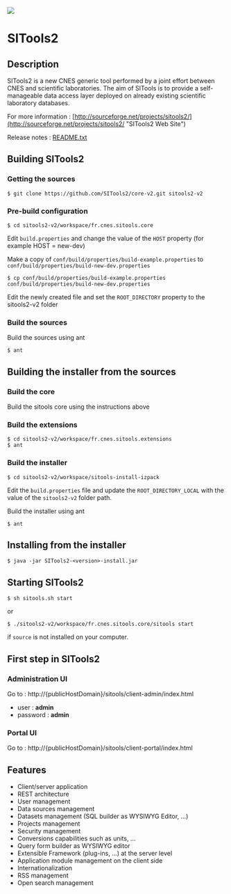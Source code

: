 ![](workspace/client-public/res/images/logo_01_petiteTaille.png)
# SITools2
## Description
SITools2 is a new CNES generic tool performed by a joint effort between CNES and scientific laboratories. The aim of SITools is to provide a self-manageable data access layer deployed on already existing scientific laboratory databases.

For more information : [http://sourceforge.net/projects/sitools2/](http://sourceforge.net/projects/sitools2/ "SITools2 Web Site")

Release notes : [README.txt](workspace/sitools-build/files/README.txt)

## Building SITools2

### Getting the sources

	$ git clone https://github.com/SITools2/core-v2.git sitools2-v2
	
### Pre-build configuration

	$ cd sitools2-v2/workspace/fr.cnes.sitools.core

Edit `build.properties` and change the value of the `HOST` property (for example HOST = new-dev)

Make a copy of `conf/build/properties/build-example.properties` to `conf/build/properties/build-new-dev.properties`

	$ cp conf/build/properties/build-example.properties conf/build/properties/build-new-dev.properties


Edit the newly created file and set the `ROOT_DIRECTORY` property to the sitools2-v2 folder

### Build the sources

Build the sources using ant

	$ ant

## Building the installer from the sources
### Build the core

Build the sitools core using the instructions above

### Build the extensions

	$ cd sitools2-v2/workspace/fr.cnes.sitools.extensions
	$ ant

### Build the installer

	$ cd sitools2-v2/workspace/sitools-install-izpack	

Edit the `build.properties` file and update the `ROOT_DIRECTORY_LOCAL` with the value of the `sitools2-v2` folder path.

Build the installer using ant

	$ ant

## Installing from the installer
	$ java -jar SITools2-<version>-install.jar

## Starting SITools2

	$ sh sitools.sh start
or 

	$ ./sitools2-v2/workspace/fr.cnes.sitools.core/sitools start
if `source` is not installed on your computer.

## First step in SITools2

### Administration UI

Go to : http://{publicHostDomain}/sitools/client-admin/index.html

- user : **admin** 
- password : **admin**

### Portal UI

Go to : http://{publicHostDomain}/sitools/client-portal/index.html

## Features
- Client/server application
- REST architecture
- User management
- Data sources management
- Datasets management (SQL builder as WYSIWYG Editor, ...)
- Projects management
- Security management
- Conversions capabilities such as units, ...
- Query form builder as WYSIWYG editor
- Extensible Framework (plug-ins, ...) at the server level
- Application module management on the client side
- Internationalization
- RSS management
- Open search management
